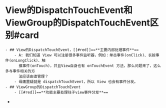 # View的DispatchTouchEvent和ViewGroup的DispatchTouchEvent区别#card
	- ## View的DispatchTouchEvent，[[#red]]==**主要内部处理事件**==
		- A: 我们知道 View 可以注册很多事件监听器，例如：单击事件(onClick)、长按事件(onLongClick)、触
		  摸事件(onTouch)，并且View自身也有 onTouchEvent 方法，那么问题来了，这么多与事件相关的方
		  法应该由谁管理？
		- 毋庸置疑就是 dispatchTouchEvent，所以 View 也会有事件分发。
	- ## ViewGroup的DispatchTouchEvent
		- [[#red]]==**功能主要处理往子view事件分发**==
-